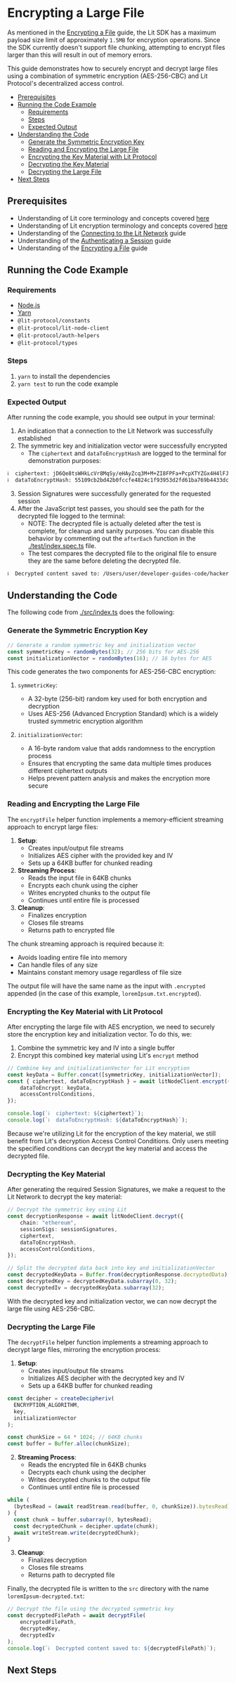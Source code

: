 <!-- omit in toc -->
# Encrypting a Large File

As mentioned in the [Encrypting a File](../encrypt-file/README.md) guide, the Lit SDK has a maximum payload size limit of approximately `1.5MB` for encryption operations. Since the SDK currently doesn't support file chunking, attempting to encrypt files larger than this will result in out of memory errors.

This guide demonstrates how to securely encrypt and decrypt large files using a combination of symmetric encryption (AES-256-CBC) and Lit Protocol's decentralized access control.

- [Prerequisites](#prerequisites)
- [Running the Code Example](#running-the-code-example)
  - [Requirements](#requirements)
  - [Steps](#steps)
  - [Expected Output](#expected-output)
- [Understanding the Code](#understanding-the-code)
  - [Generate the Symmetric Encryption Key](#generate-the-symmetric-encryption-key)
  - [Reading and Encrypting the Large File](#reading-and-encrypting-the-large-file)
  - [Encrypting the Key Material with Lit Protocol](#encrypting-the-key-material-with-lit-protocol)
  - [Decrypting the Key Material](#decrypting-the-key-material)
  - [Decrypting the Large File](#decrypting-the-large-file)
- [Next Steps](#next-steps)

## Prerequisites

- Understanding of Lit core terminology and concepts covered [here](../README.md#core-terminology)
- Understanding of Lit encryption terminology and concepts covered [here](../README.md#relevant-terminology)
- Understanding of the [Connecting to the Lit Network](../connecting-to-lit/README.md) guide
- Understanding of the [Authenticating a Session](../../_getting-started/authenticating-a-session/README.md) guide
- Understanding of the [Encrypting a File](../encrypt-file/README.md) guide

## Running the Code Example

### Requirements

- [Node.js](https://nodejs.org/en)
- [Yarn](https://yarnpkg.com/getting-started)
- `@lit-protocol/constants`
- `@lit-protocol/lit-node-client`
- `@lit-protocol/auth-helpers`
- `@lit-protocol/types`

### Steps

1. `yarn` to install the dependencies
2. `yarn test` to run the code example

### Expected Output

After running the code example, you should see output in your terminal:

1. An indication that a connection to the Lit Network was successfully established
2. The symmetric key and initialization vector were successfully encrypted
   - The `ciphertext` and `dataToEncryptHash` are logged to the terminal for demonstration purposes:

```bash
ℹ️  ciphertext: jD6Qe8tsWHkLcVr8MqSy/eHAyZcq3M+M+ZI8FPFa+PcpXTYZGx4H4lFJ3bhGQJtGjDXiPkylHvVLmD9EeB9y0kzfWMEnlvjESXWp23EqXkQxlszbJxtNrEywBo046QSyz14BAxWHKYgOHFFoWLCMlIjhZQZUeEwbtZ6XayIsvlzdYQI=
ℹ️  dataToEncryptHash: 55109cb2bd42b0fccfe4824c1f93953d2fd61ba769b4433dccb62eea6fed0df2
```

3. Session Signatures were successfully generated for the requested session
4. After the JavaScript test passes, you should see the path for the decrypted file logged to the terminal:
   - NOTE: The decrypted file is actually deleted after the test is complete, for cleanup and sanity purposes. You can disable this behavior by commenting out the `afterEach` function in the [./test/index.spec.ts](./test/index.spec.ts) file.
   - The test compares the decrypted file to the original file to ensure they are the same before deleting the decrypted file.

```bash
ℹ️  Decrypted content saved to: /Users/user/developer-guides-code/hacker-guides/encryption/encrypt-large-file/src/loremIpsum-decrypted.txt
```

## Understanding the Code

The following code from [./src/index.ts](./src/index.ts) does the following:

### Generate the Symmetric Encryption Key

```typescript
// Generate a random symmetric key and initialization vector
const symmetricKey = randomBytes(32); // 256 bits for AES-256
const initializationVector = randomBytes(16); // 16 bytes for AES
```

This code generates the two components for AES-256-CBC encryption:

1. `symmetricKey`:
   - A 32-byte (256-bit) random key used for both encryption and decryption
   - Uses AES-256 (Advanced Encryption Standard) which is a widely trusted symmetric encryption algorithm

2. `initializationVector`:
   - A 16-byte random value that adds randomness to the encryption process
   - Ensures that encrypting the same data multiple times produces different ciphertext outputs
   - Helps prevent pattern analysis and makes the encryption more secure

### Reading and Encrypting the Large File

The `encryptFile` helper function implements a memory-efficient streaming approach to encrypt large files:

1. **Setup**:
   - Creates input/output file streams
   - Initializes AES cipher with the provided key and IV
   - Sets up a 64KB buffer for chunked reading
2. **Streaming Process**:
   - Reads the input file in 64KB chunks
   - Encrypts each chunk using the cipher
   - Writes encrypted chunks to the output file
   - Continues until entire file is processed
3. **Cleanup**:
   - Finalizes encryption
   - Closes file streams
   - Returns path to encrypted file

The chunk streaming approach is required because it:

- Avoids loading entire file into memory
- Can handle files of any size
- Maintains constant memory usage regardless of file size

The output file will have the same name as the input with `.encrypted` appended (in the case of this example, `loremIpsum.txt.encrypted`).

### Encrypting the Key Material with Lit Protocol

After encrypting the large file with AES encryption, we need to securely store the encryption key and initialization vector. To do this, we:

1. Combine the symmetric key and IV into a single buffer
2. Encrypt this combined key material using Lit's `encrypt` method

```typescript
// Combine key and initializationVector for Lit encryption
const keyData = Buffer.concat([symmetricKey, initializationVector]);
const { ciphertext, dataToEncryptHash } = await litNodeClient.encrypt({
    dataToEncrypt: keyData,
    accessControlConditions,
});

console.log(`ℹ️  ciphertext: ${ciphertext}`);
console.log(`ℹ️  dataToEncryptHash: ${dataToEncryptHash}`);
```

Because we're utilizing Lit for the encryption of the key material, we still benefit from Lit's decryption Access Control Conditions. Only users meeting the specified conditions can decrypt the key material and access the decrypted file.

### Decrypting the Key Material

After generating the required Session Signatures, we make a request to the Lit Network to decrypt the key material:

```typescript
// Decrypt the symmetric key using Lit
const decryptionResponse = await litNodeClient.decrypt({
    chain: "ethereum",
    sessionSigs: sessionSignatures,
    ciphertext,
    dataToEncryptHash,
    accessControlConditions,
});

// Split the decrypted data back into key and initializationVector
const decryptedKeyData = Buffer.from(decryptionResponse.decryptedData);
const decryptedKey = decryptedKeyData.subarray(0, 32);
const decryptedIv = decryptedKeyData.subarray(32);
```

With the decrypted key and initialization vector, we can now decrypt the large file using AES-256-CBC.

### Decrypting the Large File

The `decryptFile` helper function implements a streaming approach to decrypt large files, mirroring the encryption process:

1. **Setup**:
   - Creates input/output file streams
   - Initializes AES decipher with the decrypted key and IV
   - Sets up a 64KB buffer for chunked reading

```typescript
const decipher = createDecipheriv(
  ENCRYPTION_ALGORITHM,
  key,
  initializationVector
);

const chunkSize = 64 * 1024; // 64KB chunks
const buffer = Buffer.alloc(chunkSize);
```

2. **Streaming Process**:
   - Reads the encrypted file in 64KB chunks
   - Decrypts each chunk using the decipher
   - Writes decrypted chunks to the output file
   - Continues until entire file is processed

```typescript
while (
  (bytesRead = (await readStream.read(buffer, 0, chunkSize)).bytesRead) > 0
) {
  const chunk = buffer.subarray(0, bytesRead);
  const decryptedChunk = decipher.update(chunk);
  await writeStream.write(decryptedChunk);
}
```

3. **Cleanup**:
   - Finalizes decryption
   - Closes file streams
   - Returns path to decrypted file

Finally, the decrypted file is written to the `src` directory with the name `loremIpsum-decrypted.txt`:

```typescript
// Decrypt the file using the decrypted symmetric key
const decryptedFilePath = await decryptFile(
    encryptedFilePath,
    decryptedKey,
    decryptedIv
);
console.log(`ℹ️  Decrypted content saved to: ${decryptedFilePath}`);
```

## Next Steps